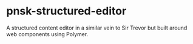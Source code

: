 # pnsk-structured-editor
A structured content editor in a similar vein to Sir Trevor but built around web components using Polymer.
